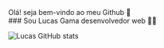 <div styles="width:100%; align-text:center;" >Olá! seja bem-vindo ao meu Github 👋</div>
### Sou Lucas Gama desenvolvedor web 👨‍💻

![Lucas GitHub stats](https://github-readme-stats.vercel.app/api?username=lucastgama&show_icons=true&theme=dracula)

### 
